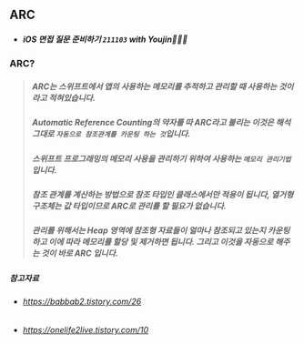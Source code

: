 ## ARC

- ##### iOS 면접 질문 준비하기 `211103` with Youjin🙇🏻‍♀️

### ARC?
> ##### ARC는 스위프트에서 앱의 사용하는 메모리를 추적하고 관리할 때 사용하는 것이라고 적혀있습니다.
> ##### Automatic Reference Counting의 약자를 따 ARC라고 불리는 이것은 해석 그대로 `자동으로 참조관계를 카운팅 하는 것`입니다.
> ##### 스위프트 프로그래밍의 메모리 사용을 관리하기 위하여 사용하는 `메모리 관리기법`입니다.
> ##### 참조 관계를 계산하는 방법으로 참조 타입인 클래스에서만 적용이 됩니다, 열거형 구조체는 값 타입이므로 ARC로 관리를 할 필요가 없습니다.
> ##### 관리를 위해서는 Heap 영역에 참조형 자료들이 얼마나 참조되고 있는지 카운팅하고 이에 따라 메모리를 할당 및 제거하면 됩니다. 그리고 이것을 자동으로 해주는 것이 바로 ARC 입니다.



##### 참고자료
- ###### https://babbab2.tistory.com/26
- ###### https://onelife2live.tistory.com/10